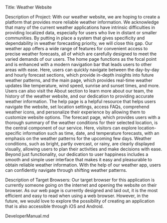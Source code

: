 Title: Weather Website

Description of Project: With our weather website, we are hoping to create a platform that provides more reliable weather information. We acknowledge that many of the current weather
applications have intrinsic difficulties in providing localized data, especially for users who live in distant or smaller communities. By putting in place a system that gives 
specificity and dependability in weather forecasting priority, we will close this gap. Our weather app offers a wide range of features for convenient access to precise weather
forecasts, all of which are carefully designed to meet the varied demands of our users. The home page functions as the focal point and is enhanced with a modern navigation bar
that leads users to other areas with ease. Here, users can quickly navigate between the day-by-day and hourly forecast sections, which provide in-depth insights into future
weather patterns, and the main page, which provides real-time weather updates like temperature, wind speed, sunrise and sunset times, and more. Users can also visit the
About section to learn more about our team, the history of the weather website, and our dedication to providing accurate weather information. The help page is a helpful resource
that helps users navigate the website, set location settings, access FAQs, comprehend weather icons, and personalize their experience by allowing them to customize website
options. The forecast page, which provides users with a thorough summary of the weather conditions for their selected location, is the central component of our service. Here,
visitors can explore location-specific information such as time, date, and temperature forecasts, with an emphasis on the weather patterns for the upcoming few days. Weather
conditions, such as bright, partly overcast, or rainy, are clearly displayed visually, allowing users to plan their activities and make decisions with ease.
Beyond just functionality, our dedication to user happiness includes a smooth and simple user interface that makes it easy and pleasurable to obtain reliable weather information.
With the help of our weather app, users can confidently navigate through shifting weather patterns. 

Description of Target Browsers: Our target browser for this application is currently someone going on the internet and opening the website on their browser. As our web page is currently 
designed and laid out, it is the most efficient and easy to read when using a web browser. However, in the future, we would love to explore the possibility of creating an application
that is also accessible through iOS and Android. 

DeveloperManual.md
